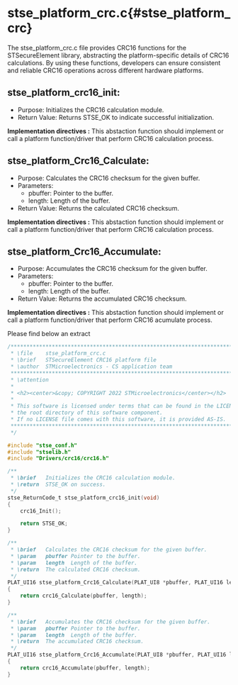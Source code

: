 
# stse_platform_crc.c{#stse_platform_crc}

The stse_platform_crc.c file provides CRC16 functions for the STSecureElement library, abstracting the platform-specific details of CRC16 calculations. By using these functions, developers can ensure consistent and reliable CRC16 operations across different hardware platforms.


## stse_platform_crc16_init:

- Purpose: Initializes the CRC16 calculation module.
- Return Value: Returns STSE_OK to indicate successful initialization.

<b> Implementation directives :</b> This abstaction function should implement or call a platform function/driver that perform CRC16 calculation process.

## stse_platform_Crc16_Calculate:

- Purpose: Calculates the CRC16 checksum for the given buffer.
- Parameters:
  - pbuffer: Pointer to the buffer.
  - length: Length of the buffer.
- Return Value: Returns the calculated CRC16 checksum.

<b> Implementation directives :</b> This abstaction function should implement or call a platform function/driver that perform CRC16 calculation process.

## stse_platform_Crc16_Accumulate:

- Purpose: Accumulates the CRC16 checksum for the given buffer.
- Parameters:
  - pbuffer: Pointer to the buffer.
  - length: Length of the buffer.
- Return Value: Returns the accumulated CRC16 checksum.

<b> Implementation directives :</b> This abstaction function should implement or call a platform function/driver that perform CRC16 acumulate process.

Please find below an extract

```c
/******************************************************************************
 * \file    stse_platform_crc.c
 * \brief   STSecureElement CRC16 platform file
 * \author  STMicroelectronics - CS application team
 ******************************************************************************
 * \attention
 *
 * <h2><center>&copy; COPYRIGHT 2022 STMicroelectronics</center></h2>
 *
 * This software is licensed under terms that can be found in the LICENSE file in
 * the root directory of this software component.
 * If no LICENSE file comes with this software, it is provided AS-IS.
 ******************************************************************************
 */

#include "stse_conf.h"
#include "stselib.h"
#include "Drivers/crc16/crc16.h"

/**
 * \brief   Initializes the CRC16 calculation module.
 * \return  STSE_OK on success.
 */
stse_ReturnCode_t stse_platform_crc16_init(void)
{
    crc16_Init();

    return STSE_OK;
}

/**
 * \brief   Calculates the CRC16 checksum for the given buffer.
 * \param   pbuffer Pointer to the buffer.
 * \param   length  Length of the buffer.
 * \return  The calculated CRC16 checksum.
 */
PLAT_UI16 stse_platform_Crc16_Calculate(PLAT_UI8 *pbuffer, PLAT_UI16 length)
{
    return crc16_Calculate(pbuffer, length);
}

/**
 * \brief   Accumulates the CRC16 checksum for the given buffer.
 * \param   pbuffer Pointer to the buffer.
 * \param   length  Length of the buffer.
 * \return  The accumulated CRC16 checksum.
 */
PLAT_UI16 stse_platform_Crc16_Accumulate(PLAT_UI8 *pbuffer, PLAT_UI16 length)
{
    return crc16_Accumulate(pbuffer, length);
}
```
